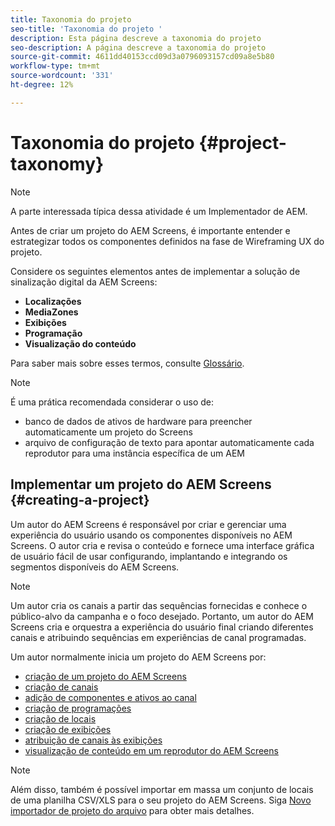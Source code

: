 ```yaml
---
title: Taxonomia do projeto
seo-title: 'Taxonomia do projeto '
description: Esta página descreve a taxonomia do projeto
seo-description: A página descreve a taxonomia do projeto
source-git-commit: 4611dd40153ccd09d3a0796093157cd09a8e5b80
workflow-type: tm+mt
source-wordcount: '331'
ht-degree: 12%

---
```



# Taxonomia do projeto {#project-taxonomy}

>[!NOTE]
>
>A parte interessada típica dessa atividade é um Implementador de AEM.

Antes de criar um projeto do AEM Screens, é importante entender e estrategizar todos os componentes definidos na fase de Wireframing UX do projeto.

Considere os seguintes elementos antes de implementar a solução de sinalização digital da AEM Screens:

* **Localizações**
* **MediaZones**
* **Exibições**
* **Programação**
* **Visualização do conteúdo**

Para saber mais sobre esses termos, consulte [Glossário](https://helpx.adobe.com/experience-manager/6-5/screens/using/screens-glossary.html).

>[!NOTE]
>
>É uma prática recomendada considerar o uso de:
>
>* banco de dados de ativos de hardware para preencher automaticamente um projeto do Screens
>* arquivo de configuração de texto para apontar automaticamente cada reprodutor para uma instância específica de um AEM


## Implementar um projeto do AEM Screens {#creating-a-project}

Um autor do AEM Screens é responsável por criar e gerenciar uma experiência do usuário usando os componentes disponíveis no AEM Screens. O autor cria e revisa o conteúdo e fornece uma interface gráfica de usuário fácil de usar configurando, implantando e integrando os segmentos disponíveis do AEM Screens.

>[!NOTE]
>
>Um autor cria os canais a partir das sequências fornecidas e conhece o público-alvo da campanha e o foco desejado. Portanto, um autor do AEM Screens cria e orquestra a experiência do usuário final criando diferentes canais e atribuindo sequências em experiências de canal programadas.

Um autor normalmente inicia um projeto do AEM Screens por:

* [criação de um projeto do AEM Screens](https://helpx.adobe.com/experience-manager/6-5/screens/using/creating-a-screens-project.html)
* [criação de canais](https://helpx.adobe.com/experience-manager/6-5/screens/using/managing-channels.html)
* [adição de componentes e ativos ao canal](https://helpx.adobe.com/experience-manager/6-5/screens/using/adding-components-to-a-channel.html)
* [criação de programações](https://helpx.adobe.com/experience-manager/6-5/screens/using/managing-schedules.html)
* [criação de locais](https://helpx.adobe.com/experience-manager/6-5/screens/using/managing-locations.html)
* [criação de exibições](https://helpx.adobe.com/experience-manager/6-5/screens/using/managing-displays.html)
* [atribuição de canais às exibições](https://helpx.adobe.com/experience-manager/6-5/screens/using/channel-assignment.html)
* [visualização de conteúdo em um reprodutor do AEM Screens](https://helpx.adobe.com/experience-manager/6-5/screens/using/working-with-screens-player.html)

>[!NOTE]
>Além disso, também é possível importar em massa um conjunto de locais de uma planilha CSV/XLS para o seu projeto do AEM Screens. Siga [Novo importador de projeto do arquivo](https://helpx.adobe.com/experience-manager/6-5/screens/using/project-importer.html) para obter mais detalhes.
